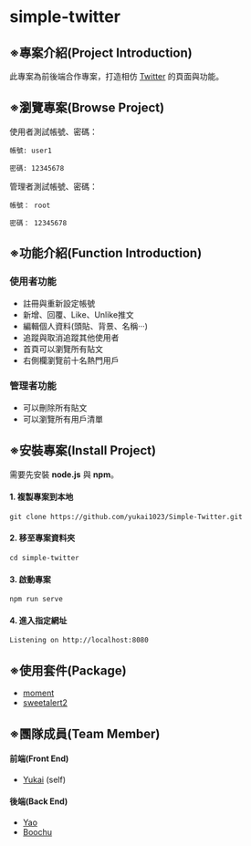 # simple-twitter

## ※專案介紹(Project Introduction)
此專案為前後端合作專案，打造相仿 [Twitter](https://twitter.com) 的頁面與功能。


## ※瀏覽專案(Browse Project)
使用者測試帳號、密碼：
```
帳號: user1

密碼: 12345678
```
管理者測試帳號、密碼：
```
帳號： root

密碼： 12345678
```
## ※功能介紹(Function Introduction)
### 使用者功能
- 註冊與重新設定帳號
- 新增、回覆、Like、Unlike推文
- 編輯個人資料(頭貼、背景、名稱···)
- 追蹤與取消追蹤其他使用者
- 首頁可以瀏覽所有貼文
- 右側欄瀏覽前十名熱門用戶

### 管理者功能
- 可以刪除所有貼文
- 可以瀏覽所有用戶清單

## ※安裝專案(Install Project)
需要先安裝 **node.js** 與 **npm**。
#### 1. 複製專案到本地
```
git clone https://github.com/yukai1023/Simple-Twitter.git
```
#### 2. 移至專案資料夾
```
cd simple-twitter
```
#### 3. 啟動專案
```
npm run serve
```
#### 4. 進入指定網址
```
Listening on http://localhost:8080
```
## ※使用套件(Package)
- [moment](https://www.npmjs.com/package/moment)
- [sweetalert2](https://sweetalert2.github.io/)
## ※團隊成員(Team Member)
#### 前端(Front End)
- [Yukai](https://github.com/yukai1023) (self)
#### 後端(Back End)
- [Yao](https://github.com/xnubber)
- [Boochu](https://github.com/Prysline)
